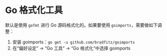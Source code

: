# Go 格式化工具

默认是使用 `gofmt` 进行 Go 源码格式化的。如果要使用 `goimports`，需要做如下调整：

1. 安装 goimports：`go get -u github.com/bradfitz/goimports`
2. 在“偏好设定” -> “Go 工具” -> “Go 格式化”中选择 goimports

